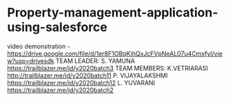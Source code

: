 # Property-management-application-using-salesforce

video demonstration -https://drive.google.com/file/d/1er8F1OBqKihQxJcFVpNeAL07u4Cmxfyl/view?usp=drivesdk
TEAM LEADER:
S. YAMUNA 
https://trailblazer.me/id/y2020batch3
TEAM MEMBERS:
K.VETRIARASI
http://trailblazer.me/id/v2020batch11
P. VIJAYALAKSHMI 
https://trailblazer.me/id/v2020batch12
L. YUVARANI
https://trailblazer.me/id/y2020batch2
